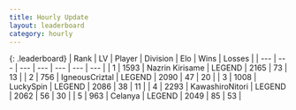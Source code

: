 ```yaml
---
title: Hourly Update
layout: leaderboard
category: hourly
---
```


{: .leaderboard}
| Rank | LV | Player | Division | Elo | Wins | Losses |
| --- | --- | --- | --- | --- | --- | --- |
| <span data-change="0">1</span> | 1593 | <span title="ID: 315148">Nazrin Kirisame</span> | LEGEND | <span data-change="0">2165</span> | <span data-change="0">73</span> | <span data-change="0">13</span> |
| <span data-change="0">2</span> | 756 | <span title="ID: 69018">IgneousCriztal</span> | LEGEND | <span data-change="0">2090</span> | <span data-change="0">47</span> | <span data-change="0">20</span> |
| <span data-change="0">3</span> | 1008 | <span title="ID: 498412">LuckySpin</span> | LEGEND | <span data-change="0">2086</span> | <span data-change="0">38</span> | <span data-change="0">11</span> |
| <span data-change="0">4</span> | 2293 | <span title="ID: 164871">KawashiroNitori</span> | LEGEND | <span data-change="0">2062</span> | <span data-change="0">56</span> | <span data-change="0">30</span> |
| <span data-change="0">5</span> | 963 | <span title="ID: 222362">Celanya</span> | LEGEND | <span data-change="0">2049</span> | <span data-change="0">85</span> | <span data-change="0">53</span> |